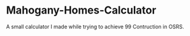 # Mahogany-Homes-Calculator
A small calculator I made while trying to achieve 99 Contruction in OSRS.
